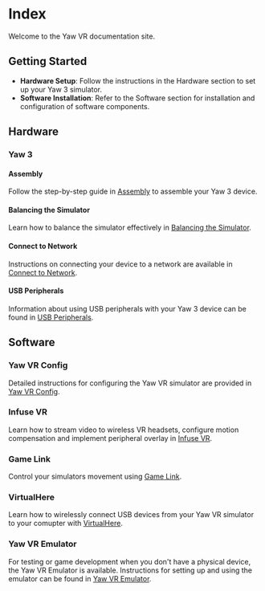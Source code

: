 # Index

Welcome to the Yaw VR documentation site.

## Getting Started

- **Hardware Setup**: Follow the instructions in the Hardware section to set up your Yaw 3 simulator.
- **Software Installation**: Refer to the Software section for installation and configuration of software components.

## Hardware

### Yaw 3

#### Assembly

Follow the step-by-step guide in [Assembly](hardware/yaw3/assembly.md) to assemble your Yaw 3 device.

#### Balancing the Simulator

Learn how to balance the simulator effectively in [Balancing the Simulator](hardware/yaw3/balance.md).

#### Connect to Network

Instructions on connecting your device to a network are available in [Connect to Network](hardware/yaw3/connect.md).

#### USB Peripherals

Information about using USB peripherals with your Yaw 3 device can be found in [USB Peripherals](hardware/yaw3/peripherals.md).

## Software

### Yaw VR Config

Detailed instructions for configuring the Yaw VR simulator are provided in [Yaw VR Config](software/yawvrconfig.md).

### Infuse VR

Learn how to stream video to wireless VR headsets, configure motion compensation and implement peripheral overlay in [Infuse VR](software/infusevr.md).

### Game Link

Control your simulators movement using [Game Link](software/gamelink.md).

### VirtualHere

Learn how to wirelessly connect USB devices from your Yaw VR simulator to your comupter with [VirtualHere](software/virtualhere.md).

### Yaw VR Emulator

For testing or game development when you don't have a physical device, the Yaw VR Emulator is available. Instructions for setting up and using the emulator can be found in [Yaw VR Emulator](software/yawvremu.md).